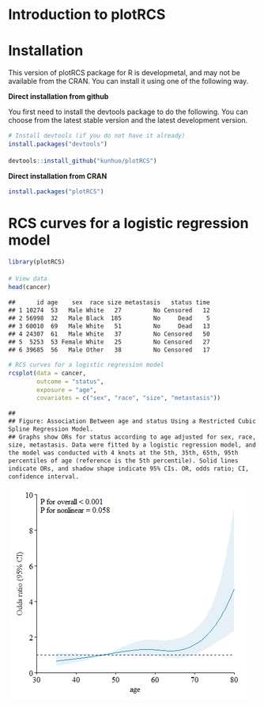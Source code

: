 Introduction to plotRCS
================

# Installation

This version of plotRCS package for R is developmetal, and may not be
available from the CRAN. You can install it using one of the following
way.

**Direct installation from github**

You first need to install the devtools package to do the following. You
can choose from the latest stable version and the latest development
version.

``` r
# Install devtools (if you do not have it already)
install.packages("devtools")

devtools::install_github("kunhuo/plotRCS")
```

**Direct installation from CRAN**

``` r
install.packages("plotRCS")
```

# RCS curves for a logistic regression model

``` r
library(plotRCS)

# View data
head(cancer)
```

    ##      id age    sex  race size metastasis   status time
    ## 1 10274  53   Male White   27         No Censored   12
    ## 2 56998  32   Male Black  185         No     Dead    5
    ## 3 60010  69   Male White   51         No     Dead   13
    ## 4 24307  61   Male White   37         No Censored   50
    ## 5  5253  53 Female White   25         No Censored   27
    ## 6 39685  56   Male Other   38         No Censored   17

``` r
# RCS curves for a logistic regression model
rcsplot(data = cancer,
        outcome = "status",
        exposure = "age",
        covariates = c("sex", "race", "size", "metastasis"))
```

    ## 
    ## Figure: Association Between age and status Using a Restricted Cubic Spline Regression Model.
    ## Graphs show ORs for status according to age adjusted for sex, race, size, metastasis. Data were fitted by a logistic regression model, and the model was conducted with 4 knots at the 5th, 35th, 65th, 95th percentiles of age (reference is the 5th percentile). Solid lines indicate ORs, and shadow shape indicate 95% CIs. OR, odds ratio; CI, confidence interval.

![](README-files/README_unnamed-chunk-4-1.png)<!-- -->
